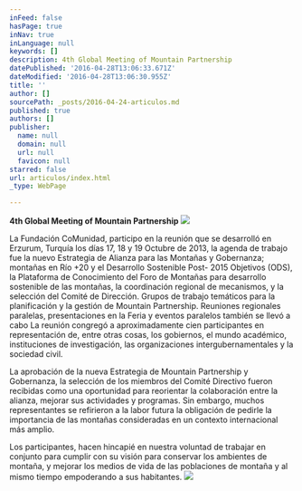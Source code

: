 ```yaml
---
inFeed: false
hasPage: true
inNav: true
inLanguage: null
keywords: []
description: 4th Global Meeting of Mountain Partnership
datePublished: '2016-04-28T13:06:33.671Z'
dateModified: '2016-04-28T13:06:30.955Z'
title: ''
author: []
sourcePath: _posts/2016-04-24-articulos.md
published: true
authors: []
publisher:
  name: null
  domain: null
  url: null
  favicon: null
starred: false
url: articulos/index.html
_type: WebPage

---
```

**4th Global Meeting of Mountain Partnership**
![](https://the-grid-user-content.s3-us-west-2.amazonaws.com/67748bd1-fcf0-4430-8e51-c3314013ffa8.jpg)

La Fundación CoMunidad, participo en la reunión que se desarrolló en Erzurum, Turquía los días 17, 18 y 19 Octubre de 2013, la agenda de trabajo fue la nuevo Estrategia de Alianza para las Montañas y Gobernanza; montañas en Río +20 y el Desarrollo Sostenible Post- 2015 Objetivos (ODS), la Plataforma de Conocimiento del Foro de Montañas para desarrollo sostenible de las montañas, la coordinación regional de mecanismos, y la selección del Comité de Dirección. Grupos de trabajo temáticos para la planificación y la gestión de Mountain Partnership. Reuniones regionales paralelas, presentaciones en la Feria y eventos paralelos también se llevó a cabo La reunión congregó a aproximadamente cien participantes en representación de, entre otras cosas, los gobiernos, el mundo académico, instituciones de investigación, las organizaciones intergubernamentales y la sociedad civil.

La aprobación de la nueva Estrategia de Mountain Partnership y Gobernanza, la selección de los miembros del Comité Directivo fueron recibidas como una oportunidad para reorientar la colaboración entre la alianza, mejorar sus actividades y programas. Sin embargo, muchos representantes se refirieron a la labor futura la obligación de pedirle la importancia de las montañas consideradas en un contexto internacional más amplio.

Los participantes, hacen hincapié en nuestra voluntad de trabajar en conjunto para cumplir con su visión para conservar los ambientes de montaña, y mejorar los medios de vida de las poblaciones de montaña y al mismo tiempo empoderando a sus habitantes. ![](https://the-grid-user-content.s3-us-west-2.amazonaws.com/1e9d781c-a72f-4962-8a43-eb4d99f2ae05.jpg)